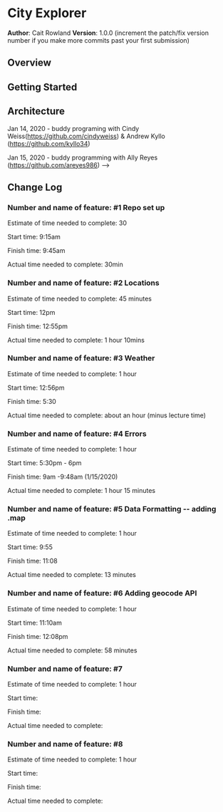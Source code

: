# City Explorer

**Author**: Cait Rowland
**Version**: 1.0.0 (increment the patch/fix version number if you make more commits past your first submission)

## Overview
<!-- Provide a high level overview of what this application is and why you are building it, beyond the fact that it's an assignment for this class. (i.e. What's your problem domain?) -->

## Getting Started
<!-- What are the steps that a user must take in order to build this app on their own machine and get it running? -->

## Architecture
<!-- Provide a detailed description of the application design. What technologies (languages, libraries, etc) you're using, and any other relevant design information. -->


<!-- Use this area to document the iterative changes made to your application as each feature is successfully implemented. Use time stamps. Here's an examples:

01-01-2001 4:59pm - Application now has a fully-functional express server, with a GET route for the location resource.

## Credits and Collaborations
<!-- Give credit (and a link) to other people or resources that helped you build this application. -->
Jan 14, 2020 - buddy programing with Cindy Weiss(https://github.com/cindyweiss) & Andrew Kyllo (https://github.com/kyllo34)

Jan 15, 2020 - buddy programming with Ally Reyes (https://github.com/areyes986)
-->


## Change Log
### Number and name of feature: #1 Repo set up

Estimate of time needed to complete: 30

Start time: 9:15am

Finish time: 9:45am

Actual time needed to complete: 30min

### Number and name of feature: #2 Locations

Estimate of time needed to complete: 45 minutes

Start time: 12pm

Finish time: 12:55pm

Actual time needed to complete: 1 hour 10mins

### Number and name of feature: #3 Weather

Estimate of time needed to complete: 1 hour 

Start time: 12:56pm

Finish time: 5:30

Actual time needed to complete: about an hour (minus lecture time)

### Number and name of feature: #4 Errors

Estimate of time needed to complete: 1 hour

Start time: 5:30pm - 6pm

Finish time: 9am -9:48am (1/15/2020)

Actual time needed to complete: 1 hour 15 minutes

### Number and name of feature: #5 Data Formatting -- adding .map

Estimate of time needed to complete: 1 hour

Start time: 9:55

Finish time: 11:08

Actual time needed to complete: 13 minutes 

### Number and name of feature: #6 Adding geocode API 

Estimate of time needed to complete: 1 hour

Start time: 11:10am

Finish time: 12:08pm

Actual time needed to complete: 58 minutes

### Number and name of feature: #7

Estimate of time needed to complete: 1 hour

Start time: 

Finish time: 

Actual time needed to complete: 

### Number and name of feature: #8

Estimate of time needed to complete: 1 hour

Start time: 

Finish time: 

Actual time needed to complete: 